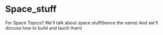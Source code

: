 # Space_stuff
For Space Topics!!
We'll talk about space stuff(hence the name)
And we'll diccuss how to build and lauch them!
